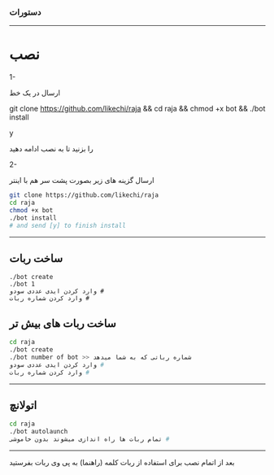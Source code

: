 

### دستورات


* * *

# نصب

1-

ارسال در یک خط

git clone https://github.com/likechi/raja && cd raja && chmod +x bot && ./bot install

y

را بزنید تا به نصب ادامه دهید

2- 

ارسال گزینه های زیر بصورت پشت سر هم  با اینتر

```sh
git clone https://github.com/likechi/raja
cd raja
chmod +x bot
./bot install
# and send [y] to finish install
```
* * *
## ساخت ربات
```
./bot create
./bot 1
وارد کردن ایدی عددی سودو #
وارد کردن شماره ربات #
```
## ساخت ربات های بیش تر

```sh
cd raja
./bot create
./bot number of bot >> شماره رباتی که به شما میدهد
وارد کردن ایدی عددی سودو #
وارد کردن شماره ربات #
```
* * *
## اتولانچ
```sh
cd raja
./bot autolaunch
تمام ربات ها راه اندازی میشوند بدون خاموشی #
```
***

بعد از اتمام نصب برای استفاده از ربات کلمه (راهنما) به پی وی ربات  بفرستید

